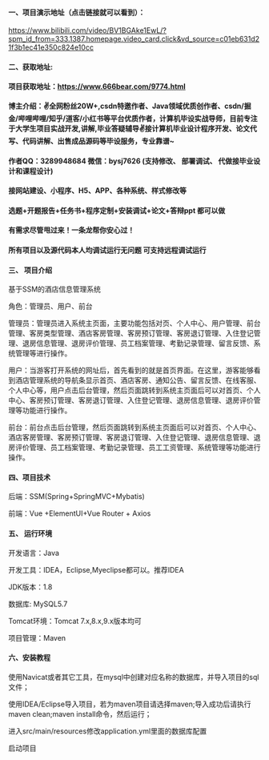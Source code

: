 


#### 一、项目演示地址（点击链接就可以看到）：
https://www.bilibili.com/video/BV1BGAke1EwL/?spm_id_from=333.1387.homepage.video_card.click&vd_source=c01eb631d21f3b1ec41e350c824e10cc

#### 二、获取地址:

#### 项目获取地址：https://www.666bear.com/9774.html

**博主介绍：✌全网粉丝20W+,csdn特邀作者、Java领域优质创作者、csdn/掘金/哔哩哔哩/知乎/道客/小红书等平台优质作者，计算机毕设实战导师，目前专注于大学生项目实战开发,讲解,毕业答疑辅导✌接计算机毕业设计程序开发、论文代写、代码讲解、出售成品源码等毕设服务，专业靠谱~**

#### 作者QQ：3289948684 微信：bysj7626 (支持修改、 部署调试、 代做接毕业设计和课程设计)

#### 接网站建设、小程序、H5、APP、各种系统、样式修改等

#### 选题+开题报告+任务书+程序定制+安装调试+论文+答辩ppt 都可以做

#### 有需求尽管甩过来！一条龙帮你安心过！

#### 所有项目以及源代码本人均调试运行无问题 可支持远程调试运行


#### 三、 项目介绍

基于SSM的酒店信息管理系统

角色：管理员、用户、前台

管理员：管理员进入系统主页面，主要功能包括对页、个人中心、用户管理、前台管理、客房类型管理、酒店客房管理、客房预订管理、客房退订管理、入住登记管理、退房信息管理、退房评价管理、员工档案管理、考勤记录管理、留言反馈、系统管理等进行操作。

用户：当游客打开系统的网址后，首先看到的就是首页界面。在这里，游客能够看到酒店管理系统的导航条显示首页、酒店客房、通知公告、留言反馈、在线客服、个人中心等，用户点击后台管理，然后页面跳转到系统主页面后可以对首页、个人中心、客房预订管理、客房退订管理、入住登记管理、退房信息管理、退房评价管理等功能进行操作。

前台：前台点击后台管理，然后页面跳转到系统主页面后可以对首页、个人中心、酒店客房管理、客房预订管理、客房退订管理、入住登记管理、退房信息管理、退房评价管理、员工档案管理、考勤记录管理、员工工资管理、系统管理等功能进行操作。

#### 四、项目技术

后端：SSM(Spring+SpringMVC+Mybatis)

前端：Vue +ElementUI+Vue Router + Axios

#### 五、 运行环境

开发语言：Java

开发工具：IDEA，Eclipse,Myeclipse都可以。推荐IDEA

JDK版本：1.8

数据库: MySQL5.7

Tomcat环境：Tomcat 7.x,8.x,9.x版本均可

项目管理：Maven



#### 六、安装教程

使用Navicat或者其它工具，在mysql中创建对应名称的数据库，并导入项目的sql文件；

使用IDEA/Eclipse导入项目，若为maven项目请选择maven;导入成功后请执行maven clean;maven install命令，然后运行；

进入src/main/resources修改application.yml里面的数据库配置

启动项目

